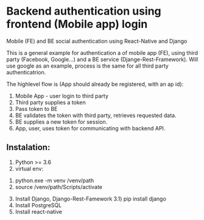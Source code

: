 # Backend authentication using frontend (Mobile app) login

Mobile (FE) and BE social authentication using React-Native and Django

This is a general example for authentication a of mobile app (FE), using third party (Facebook, Google...) and a BE service (Djange-Rest-Framework). Will use google as an example, process is the same for all third party authenticatrion.


The highlevel flow is (App should already be registered, with an ap id):
1) Mobile App - user login to third party
2) Third party supplies a token
3) Pass token to BE
4) BE validates the token with third party, retrieves requested data.
5) BE supplies a new token for session.
6) App, user, uses token for communicating with backend API.

## Instalation:
1) Python >= 3.6
2) virtual env:
  1. python.exe -m venv /venv/path
  2. source /venv/path/Scripts/activate
3) Install Django, Django-Rest-Famework
  3.1) pip install django
4) Install PostgreSQL
5) Install react-native
